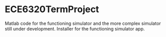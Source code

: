 # ECE6320TermProject
Matlab code for the functioning simulator and the more complex simulator still under development. Installer for the functioning simulator app.
